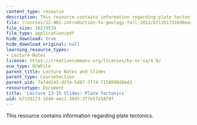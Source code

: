 ```yaml
---
content_type: resource
description: This resource contains information regarding plate tectonics.
file: /courses/12-001-introduction-to-geology-fall-2013/b71391731640eec130d5377e17a58f9f_MIT12_001F13_Lec13-15slides.pdf
file_size: 10219534
file_type: application/pdf
hide_download: true
hide_download_original: null
learning_resource_types:
- Lecture Notes
license: https://creativecommons.org/licenses/by-nc-sa/4.0/
ocw_type: OCWFile
parent_title: Lecture Notes and Slides
parent_type: CourseSection
parent_uid: 7a74d241-d2fe-5d87-7f74-7158998d8ed3
resourcetype: Document
title: 'Lecture 13-15 Slides: Plate Tectonics'
uid: b7139173-1640-eec1-30d5-377e17a58f9f
---
```

This resource contains information regarding plate tectonics.
